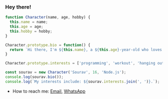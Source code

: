 ### Hey there!

```javascript
function Character(name, age, hobby) {
  this.name = name;
  this.age = age;
  this.hobby = hobby;
}

Character.prototype.bio = function() {
  return `Hi there, I'm ${this.name}, a ${this.age}-year-old who loves working with ${this.hobby}!`;
}

Character.prototype.interests = ['programming', 'workout', 'hanging out with friends'];

const sourav = new Character('Sourav', 16, 'Node.js');
console.log(sourav.bio());
console.log(`My interests include: ${sourav.interests.join(', ')}.`);
```
- How to reach me: [Email](mailto:sou6avkl11@gmail.com), [WhatsApp](https://wa.me/14402225555)

